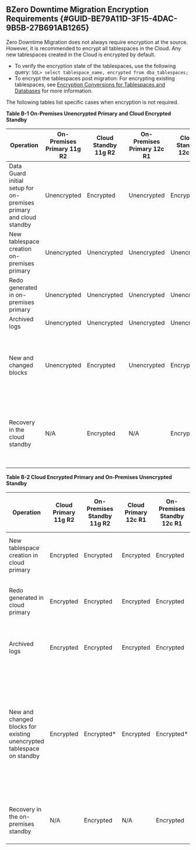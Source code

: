 ## BZero Downtime Migration Encryption Requirements {#GUID-BE79A11D-3F15-4DAC-9B5B-27B691AB1265}

Zero Downtime Migration does not always require encryption at the source. However, it is recommended to encrypt all tablespaces in the Cloud. Any new tablespaces created in the Cloud is encrypted by default.

* To verify the encryption state of the tablespaces, use the following query: `SQL> select tablespace_name, encrypted from dba_tablespaces;`
* To encrypt the tablespaces post migration: For encrypting existing tablespaces, see [Encryption Conversions for Tablespaces and Databases](https://docs.oracle.com/en/database/oracle/oracle-database/21/asoag/encryption-conversions-tablespaces-and-databases1.md#GUID-1CA947A5-164A-4AA9-AD75-F7D9D4F6FFF8) for more information. 



The following tables list specific cases when encryption is not required.

**Table B-1 On-Premises Unencrypted Primary and Cloud Encrypted Standby**

Operation | On-Premises Primary 11g R2 | Cloud Standby 11g R2 | On-Premises Primary 12c R1 | Cloud Standby 12c R1 | On-Premises Primary 12c R2 | Cloud Standby 12c R2 and later | Notes  
---|---|---|---|---|---|---|---  
Data Guard initial setup for on-premises primary and cloud standby | Unencrypted | Encrypted | Unencrypted | Encrypted | Unencrypted | Encrypted | In these cases the standby database is manually encrypted after instantiation  
New tablespace creation on-premises primary | Unencrypted | Unencrypted | Unencrypted | Unencrypted | Unencrypted | Unencrypted | Requires manual TDE conversion for standby database  
Redo generated in on-premises primary | Unencrypted | Unencrypted | Unencrypted | Unencrypted | Unencrypted | Unencrypted |   
Archived logs | Unencrypted | Unencrypted | Unencrypted | Unencrypted | Unencrypted | Unencrypted |   
New and changed blocks | Unencrypted | Encrypted | Unencrypted | Encrypted | Unencrypted | Encrypted | Redo shipped from the on-premises primary to the cloud is not encrypted  
Recovery in the cloud standby | N/A | Encrypted | N/A | Encrypted | N/A | Encrypted | Redo shipped from the on-premises primary to the cloud is not encrypted  

**Table B-2 Cloud Encrypted Primary and On-Premises Unencrypted Standby**

Operation | Cloud Primary 11g R2  | On-Premises Standby 11g R2 | Cloud Primary 12c R1 | On-Premises Standby 12c R1 | Cloud Primary 12c R2 | On-Premises Standby 12c R2 and later | Notes  
---|---|---|---|---|---|---|---  
New tablespace creation in cloud primary | Encrypted | Encrypted | Encrypted | Encrypted | Encrypted | Encrypted | ASO required for on-premises to decrypt  
Redo generated in cloud primary | Encrypted | Encrypted | Encrypted | Encrypted | Encrypted | Encrypted | ASO required for on-premises to decrypt  
Archived logs | Encrypted | Encrypted | Encrypted | Encrypted | Encrypted | Encrypted | ASO required for on-premises to decrypt  
New and changed blocks for existing unencrypted tablespace on standby | Encrypted | Encrypted* | Encrypted | Encrypted* | Encrypted | Unencrypted | ASO is required on-premises to decrypt and encrypt * For 11g R2 and 12c R1 redo apply will encrypt only if redo is encrypted  
Recovery in the on-premises standby | N/A | Encrypted | N/A | Encrypted | N/A | Unencrypted data depends on whether the datafile is encrypted | ASO required for on-premises database
